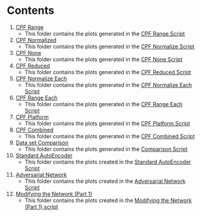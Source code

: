 # Contents

1. [CPF Range](./01_CPF_Range/)
    - This folder contains the plots generated in the [CPF Range Script](../scripts/01_CPF_Range.R)
2. [CPF Normalized](./02_CPF_Normalize/)
    - This folder contains the plots generated in the [CPF Normalize Script](../scripts/02_CPF_Normalize.R)
3. [CPF None](./03_CPF_None/)
    - This folder contains the plots generated in the [CPF None Script](../scripts/03_CPF_None.R)
4. [CPF Reduced](./04_CPF_Reduced/)
    - This folder contains the plots generated in the [CPF Reduced Script](../scripts/04_CPF_Reduced.R)
5. [CPF Normalize Each](./05_CPF_Normalize_Each/)
    - This folder contains the plots generated in the [CPF Normalize Each Script](../scripts/05_CPF_Normalize_Each.R)
6. [CPF Range Each](./06_CPF_Range_Each/)
    - This folder contains the plots generated in the [CPF Range Each Script](../scripts/06_CPF_Range_Each.R)
7. [CPF Platform](./07_CPF_Combined_Platform/)
    - This folder contains the plots generated in the [CPF Platform Script](../scripts/07_CPF_Combined_Platform.R)
8. [CPF Combined](./08_CPF_Combined/)
    - This folder contains the plots generated in the [CPF Combined Script](../scripts/08_CPF_Combined.R)
9. [Data set Comparison](./09_Comparison.R)
    - This folder contains the plots generated in the [Comparison Script](../scripts/09_Comparison.R)
10. [Standard AutoEncoder](./10_Standard_Auto_Encoder)
    - This folder contains the plots created in the [Standard AutoEncoder Script](../scripts/10_Standard_Auto_Encoder.R)
11. [Adversarial Network](./11_Adversarial_Network)
    - This folder contains the plots created in the [Adversarial Network Script](../scripts/11_Adversarial_Network)
12. [Modifying the Network (Part 1)](./12_Modifying_Network_Part_1)
    - This folder contains the plots created in the [Modifying the Network (Part 1) script](../scripts/12_Modifying_Network_Part_1)
